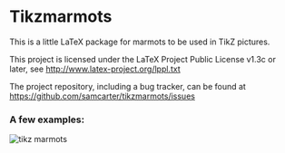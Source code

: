 # Tikzmarmots

This is a little LaTeX package for marmots to be used in TikZ pictures. 

This project is licensed under the LaTeX Project Public License v1.3c or later, see http://www.latex-project.org/lppl.txt

The project repository, including a bug tracker, can be found at https://github.com/samcarter/tikzmarmots/issues


### A few examples:

![tikz marmots](https://user-images.githubusercontent.com/8226363/42419778-ba1cf506-82bb-11e8-8e44-15f9837188e4.png)
